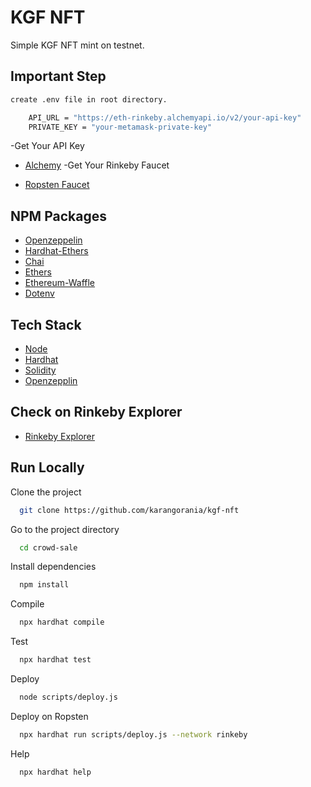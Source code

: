 # KGF NFT

Simple KGF NFT mint on testnet.

## Important Step

```bash
create .env file in root directory.
```

```bash
    API_URL = "https://eth-rinkeby.alchemyapi.io/v2/your-api-key"
    PRIVATE_KEY = "your-metamask-private-key"
```

-Get Your API Key

- [Alchemy](https://alchemy.com/?r=36af7883c4699196)
  -Get Your Rinkeby Faucet

- [Ropsten Faucet](https://faucets.chain.link/rinkeby)

## NPM Packages

- [Openzeppelin](https://www.npmjs.com/package/@openzeppelin/contracts)
- [Hardhat-Ethers](https://www.npmjs.com/package/hardhat-ethers)
- [Chai](https://www.npmjs.com/package/chai)
- [Ethers](https://www.npmjs.com/package/ethers)
- [Ethereum-Waffle](https://www.npmjs.com/package/ethereum-waffle)
- [Dotenv](https://www.npmjs.com/package/dotenv)

## Tech Stack

- [Node](https://nodejs.org/en/)
- [Hardhat](https://hardhat.org/)
- [Solidity](https://docs.soliditylang.org/)
- [Openzepplin](https://openzeppelin.com/)

## Check on Rinkeby Explorer

- [Rinkeby Explorer](https://rinkeby.etherscan.io/address/0xCc2BF76b06995081239991A2E4732d48b67470f1)

## Run Locally

Clone the project

```bash
  git clone https://github.com/karangorania/kgf-nft
```

Go to the project directory

```bash
  cd crowd-sale
```

Install dependencies

```bash
  npm install
```

Compile

```bash
  npx hardhat compile
```

Test

```bash
  npx hardhat test
```

Deploy

```bash
  node scripts/deploy.js
```

Deploy on Ropsten

```bash
  npx hardhat run scripts/deploy.js --network rinkeby
```

Help

```bash
  npx hardhat help
```
